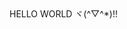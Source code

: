 <style>
@keyframes marquee {
    0%   { transform: translateX(100%); }
    100% { transform: translateX(-100%); }
}
.gh-scrolling-text {
    animation: marquee 15s linear infinite;
    display: block;
    width: 100%;
    white-space: nowrap;
    overflow: hidden;
}
</style>


<div class="scrolling-text">
  <span>HELLO WORLD ヾ(^▽^*)!!</span>
</div>

<!--
**gernasser/gernasser** is a ✨ _special_ ✨ repository because its `README.md` (this file) appears on your GitHub profile.

Here are some ideas to get you started:

- 🔭 I’m currently working on ...
- 🌱 I’m currently learning ...
- 👯 I’m looking to collaborate on ...
- 🤔 I’m looking for help with ...
- 💬 Ask me about ...
- 📫 How to reach me: ...
- 😄 Pronouns: ...
- ⚡ Fun fact: ...
-->
